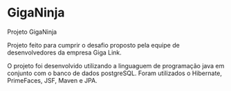 # GigaNinja
Projeto GigaNinja


Projeto feito para cumprir o desafio proposto pela equipe de desenvolvedores da empresa Giga Link.

O projeto foi desenvolvido utilizando a linguaguem de programação java em conjunto com o banco de dados postgreSQL.
Foram utilizados o Hibernate, PrimeFaces, JSF, Maven e JPA.
